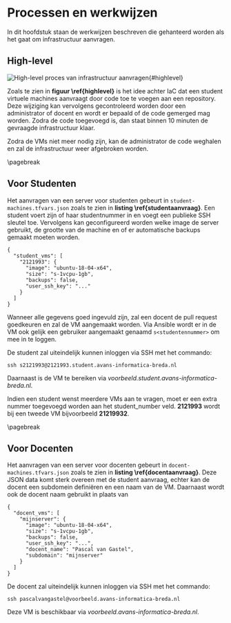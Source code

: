 # Processen en werkwijzen

In dit hoofdstuk staan de werkwijzen beschreven die gehanteerd worden als het gaat om infrastructuur aanvragen.

## High-level

![High-level proces van infrastructuur aanvragen](img/high-level.png){#highlevel}

Zoals te zien in **figuur \ref{highlevel}** is het idee achter IaC dat een student virtuele machines aanvraagt door code toe te voegen aan een repository.
Deze wijziging kan vervolgens gecontroleerd worden door een administrator of docent en wordt er bepaald of de code gemerged mag worden.
Zodra de code toegevoegd is, dan staat binnen 10 minuten de gevraagde infrastructuur klaar.

Zodra de VMs niet meer nodig zijn, kan de administrator de code weghalen en zal de infrastructuur weer afgebroken worden.

\pagebreak

## Voor Studenten

Het aanvragen van een server voor studenten gebeurt in `student-machines.tfvars.json` zoals te zien in **listing \ref{studentaanvraag}**.
Een student voert zijn of haar studentnummer in en voegt een publieke SSH sleutel toe.
Vervolgens kan geconfigureerd worden welke image de server gebruikt, de grootte van de machine en of er automatische backups gemaakt moeten worden.

~~~{#studentaanvraag .json caption="JSON code om een VM aan te vragen"}
{
  "student_vms": [
    "2121993": {
      "image": "ubuntu-18-04-x64",
      "size": "s-1vcpu-1gb",
      "backups": false,
      "user_ssh_key": "..."
    }
  ]
}
~~~

Wanneer alle gegevens goed ingevuld zijn, zal een docent de pull request goedkeuren en zal de VM aangemaakt worden.
Via Ansible wordt er in de VM ook gelijk een gebruiker aangemaakt genaamd `s<studentennummer>` om mee in te loggen.

De student zal uiteindelijk kunnen inloggen via SSH met het commando: 

`ssh s2121993@2121993.student.avans-informatica-breda.nl`

Daarnaast is de VM te bereiken via _voorbeeld.student.avans-informatica-breda.nl_.

Indien een student wenst meerdere VMs aan te vragen, moet er een extra nummer toegevoegd worden aan het student_number veld.
**2121993** wordt bij een tweede VM bijvoorbeeld **21219932**.

\pagebreak

## Voor Docenten

Het aanvragen van een server voor docenten gebeurt in `docent-machines.tfvars.json` zoals te zien in **listing \ref{docentaanvraag}**.
Deze JSON data komt sterk overeen met de student aanvraag, echter kan de docent een subdomein definiëren en een naam van de VM.
Daarnaast wordt ook de docent naam gebruikt in plaats van

~~~{#docentaanvraag .json caption="JSON code om als docent een VM aan te vragen"}
{
  "docent_vms": [
    "mijnserver": {
      "image": "ubuntu-18-04-x64",
      "size": "s-1vcpu-1gb",
      "backups": false,
      "user_ssh_key": "...",
      "docent_name": "Pascal van Gastel",
      "subdomain": "mijnserver"
    }
  ]
}
~~~

De docent zal uiteindelijk kunnen inloggen via SSH met het commando:

`ssh pascalvangastel@voorbeeld.avans-informatica-breda.nl`

Deze VM is beschikbaar via _voorbeeld.avans-informatica-breda.nl_.
